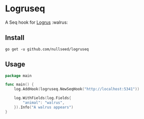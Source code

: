 # Logruseq

A Seq hook for [Logrus](https://github.com/Sirupsen/logrus) :walrus:

## Install

```
go get -u github.com/nullseed/logruseq
```

## Usage

```go
package main

func main() {
    log.AddHook(logruseq.NewSeqHook("http://localhost:5341"))

    log.WithFields(log.Fields{
        "animal": "walrus",
    }).Info("A walrus appears")
}
```
